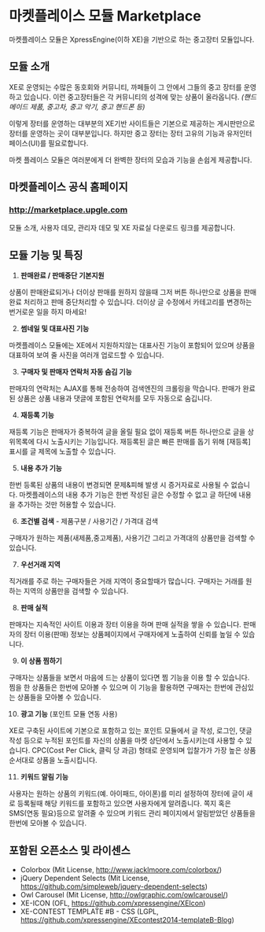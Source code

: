 # 마켓플레이스 모듈 Marketplace
마켓플레이스 모듈은 XpressEngine(이하 XE)을 기반으로 하는 중고장터 모듈입니다.

## 모듈 소개
XE로 운영되는 수많은 동호회와 커뮤니티, 까페들이 그 안에서 그들의 중고 장터를 운영하고 있습니다. 
이런 중고장터들은 각 커뮤니티의 성격에 맞는 상품이 올라옵니다. *(핸드메이드 제품, 중고차, 중고 악기, 중고 핸드폰 등)*

이렇게 장터를 운영하는 대부분의 XE기반 사이트들은 기본으로 제공하는 게시판만으로 장터를 운영하는 곳이 대부분입니다.
하지만 중고 장터는 장터 고유의 기능과 유저인터페이스(UI)를 필요로합니다. 

마켓 플레이스 모듈은 여러분에게 더 완벽한 장터의 모습과 기능을 손쉽게 제공합니다.

## 마켓플레이스 공식 홈페이지
### http://marketplace.upgle.com
모듈 소개, 사용자 데모, 관리자 데모 및 XE 자료실 다운로드 링크를 제공합니다.

## 모듈 기능 및 특징

1. **판매완료 / 판매중단 기본지원**

  상품이 판매완료되거나 더이상 판매를 원하지 않을때 그저 버튼 하나만으로 상품을 판매완료 처리하고 판매 중단처리할 수 있습니다. 더이상 글 수정에서 카테고리를 변경하는 번거로운 일을 하지 마세요! 

2. **썸네일 및 대표사진 기능**

  마켓플레이스 모듈에는 XE에서 지원하지않는 대표사진 기능이 포함되어 있으며 상품을 대표하여 보여 줄 사진을 여러개 업로드할 수 있습니다.

3. **구매자 및 판매자 연락처 자동 숨김 기능**

  판매자의 연락처는 AJAX를 통해 전송하여 검색엔진의 크롤링을 막습니다. 판매가 완료된 상품은 상품 내용과 댓글에 포함된 연락처를 모두 자동으로 숨깁니다.

4. **재등록 기능**

  재등록 기능은 판매자가 중복하여 글을 올릴 필요 없이 재등록 버튼 하나만으로 글을 상위목록에 다시 노출시키는 기능입니다. 재등록된 글은 빠른 판매를 돕기 위해 [재등록] 표시를 글 제목에 노출할 수 있습니다.

5. **내용 추가 기능**

  한번 등록된 상품의 내용이 변경되면 문제&피해 발생 시 증거자료로 사용될 수 없습니다. 마켓플레이스의 내용 추가 기능은 한번 작성된 글은 수정할 수 없고 글 하단에 내용을 추가하는 것만 허용할 수 있습니다.

6. **조건별 검색** - 제품구분 / 사용기간 / 가격대 검색

  구매자가 원하는 제품(새제품,중고제품), 사용기간 그리고 가격대의 상품만을 검색할 수 있습니다.

7. **우선거래 지역**

  직거래를 주로 하는 구매자들은 거래 지역이 중요할때가 많습니다. 구매자는 거래를 원하는 지역의 상품만을 검색할 수 있습니다.

8. **판매 실적**

  판매자는 지속적인 사이트 이용과 장터 이용을 하며 판매 실적을 쌓을 수 있습니다. 판매자의 장터 이용(판매) 정보는 상품페이지에서 구매자에게 노출하여 신뢰를 높일 수 있습니다.

9. **이 상품 찜하기**

  구매자는 상품들을 보면서 마음에 드는 상품이 있다면 찜 기능을 이용 할 수 있습니다. 찜을 한 상품들은 한번에 모아볼 수 있으며 이 기능을 활용하면 구매자는 한번에 관심있는 상품들을 모아볼 수 있습니다.

10. **광고 기능** (포인트 모듈 연동 사용)

  XE로 구축된 사이트에 기본으로 포함하고 있는 포인트 모듈에서 글 작성, 로그인, 댓글 작성 등으로 누적된 포인트를  자신의 상품을 마켓 상단에서 노출시키는데 사용할 수 있습니다. CPC(Cost Per Click, 클릭 당 과금) 형태로 운영되며 입찰가가 가장 높은 상품 순서대로 상품을 노출시킵니다.

11. **키워드 알림 기능**

  사용자는 원하는 상품의 키워드(예. 아이패드, 아이폰)를 미리 설정하여  장터에 글이 새로 등록될때 해당 키워드를 포함하고 있으면 사용자에게 알려줍니다. 쪽지 혹은 SMS(연동 필요)등으로 알려줄 수 있으며 키워드 관리 페이지에서 알림받았던 상품들을 한번에 모아볼 수 있습니다.

## 포함된 오픈소스 및 라이센스
- Colorbox (Mit License, http://www.jacklmoore.com/colorbox/)
- jQuery Dependent Selects (Mit License, https://github.com/simpleweb/jquery-dependent-selects)
- Owl Carousel (Mit License, http://owlgraphic.com/owlcarousel/)
- XE-ICON (OFL, https://github.com/xpressengine/XEIcon)
- XE-CONTEST TEMPLATE #B - CSS (LGPL, https://github.com/xpressengine/XEcontest2014-templateB-Blog)
